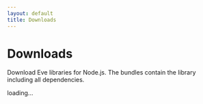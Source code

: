 ```yaml
---
layout: default
title: Downloads
---
```


# Downloads

Download Eve libraries for Node.js.
The bundles contain the library including all dependencies. 

<div>
<div id="nodejs_files">loading...</div>
<script type="text/javascript">
  var pattern = new RegExp("^.*\.zip$");
  pattern = null;
  list_files('files/nodejs', pattern, 'nodejs_files');
</script>
</div>
